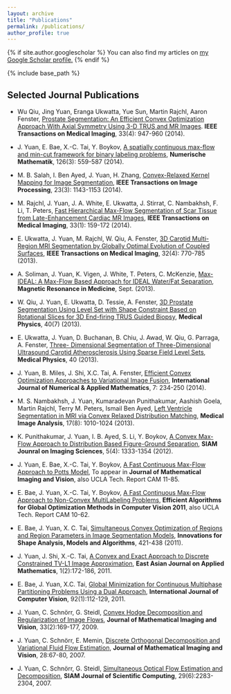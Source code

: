 ```yaml
---
layout: archive
title: "Publications"
permalink: /publications/
author_profile: true
---
```


{% if site.author.googlescholar %}
  You can also find my articles on <u><a href="https://scholar.google.ca/citations?user=eMPV_ZkAAAAJ"><i class="fa fa-fw fa-google-plus-square" aria-hidden="true"></i>my Google Scholar profile</a>.</u>
{% endif %}

{% include base_path %}

## Selected Journal Publications

* Wu Qiu, Jing Yuan, Eranga Ukwatta, Yue Sun, Martin Rajchl, Aaron Fenster, <ins>Prostate Segmentation:
An Efficient Convex Optimization Approach With Axial Symmetry Using 3-D TRUS and
MR Images</ins>. **IEEE Transactions on Medical Imaging**, 33(4): 947-960 (2014).

* J. Yuan, E. Bae, X.-C. Tai, Y. Boykov, <ins>A spatially continuous max-flow and min-cut framework
for binary labeling problems</ins>, **Numerische Mathematik**, 126(3): 559-587 (2014).

* M. B. Salah, I. Ben Ayed, J. Yuan, H. Zhang, <ins>Convex-Relaxed Kernel Mapping for Image Segmentation</ins>,
**IEEE Transactions on Image Processing**, 23(3): 1143-1153 (2014).

* M. Rajchl, J. Yuan, J. A. White, E. Ukwatta, J. Stirrat, C. Nambakhsh, F. Li, T. Peters, <ins>Fast
Hierarchical Max-Flow Segmentation of Scar Tissue from Late-Enhancement Cardiac MR Images</ins>,
**IEEE Transactions on Medical Imaging**, 33(1): 159-172 (2014).

* E. Ukwatta, J. Yuan, M. Rajchl, W. Qiu, A. Fenster, <ins>3D Carotid Multi-Region MRI Segmentation
by Globally Optimal Evolution of Coupled Surfaces</ins>, **IEEE Transactions on Medical Imaging**,
32(4): 770-785 (2013).

* A. Soliman, J. Yuan, K. Vigen, J. White, T. Peters, C. McKenzie, <ins>Max-IDEAL: A Max-Flow
Based Approach for IDEAL Water/Fat Separation</ins>, **Magnetic Resonance in Medicine**, Sept.
(2013).

* W. Qiu, J. Yuan, E. Ukwatta, D. Tessie, A. Fenster, <ins>3D Prostate Segmentation Using Level Set with
Shape Constraint Based on Rotational Slices for 3D End-firing TRUS Guided Biopsy</ins>, **Medical
Physics**, 40(7) (2013).

* E. Ukwatta, J. Yuan, D. Buchanan, B. Chiu, J. Awad, W. Qiu, G. Parraga, A. Fenster, <ins>Three-
Dimensional Segmentation of Three-Dimensional Ultrasound Carotid Atherosclerosis Using Sparse
Field Level Sets</ins>, **Medical Physics**, 40 (2013).

* J. Yuan, B. Miles, J. Shi, X.C. Tai, A. Fenster, <ins>Efficient Convex Optimization Approaches to
Variational Image Fusion</ins>, **International Journal of Numerical & Applied Mathematics**,
7: 234-250 (2014).

* M. S. Nambakhsh, J. Yuan, Kumaradevan Punithakumar, Aashish Goela, Martin Rajchl, Terry
M. Peters, Ismail Ben Ayed, <ins>Left Ventricle Segmentation in MRI via Convex Relaxed Distribution
Matching</ins>, **Medical Image Analysis**, 17(8): 1010-1024 (2013).

* K. Punithakumar, J. Yuan, I. B. Ayed, S. Li, Y. Boykov, <ins>A Convex Max-Flow Approach to
Distribution Based Figure-Ground Separation</ins>, **SIAM Jounral on Imaging Sciences**, 5(4):
1333-1354 (2012).

* J. Yuan, E. Bae, X.-C. Tai, Y. Boykov, <ins>A Fast Continuous Max-Flow Approach to Potts Model</ins>,
To appear in **Journal of Mathematical Imaging and Vision**, also UCLA Tech. Report CAM 11-85.

* E. Bae, J. Yuan, X.-C. Tai, Y. Boykov, <ins>A Fast Continuous Max-Flow Approach to Non-Convex
MultiLabeling Problems</ins>, **Efficient Algorithms for Global Optimization Methods in Computer
Vision 2011**, also UCLA Tech. Report CAM 10-62.

* E. Bae, J. Yuan, X. C. Tai, <ins>Simultaneous Convex Optimization of Regions and Region Parameters
in Image Segmentation Models</ins>, **Innovations for Shape Analysis, Models and Algorithms**,
421-438 (2011).

* J. Yuan, J. Shi, X.-C. Tai, <ins>A Convex and Exact Approach to Discrete Constrained TV-L1 Image
Approximation</ins>, **East Asian Journal on Applied Mathematics**, 1(2):172-186, 2011.

* E. Bae, J. Yuan, X.C. Tai, <ins>Global Minimization for Continuous Multiphase Partitioning Problems
Using a Dual Approach</ins>, **International Journal of Computer Vision**, 92(1):112-129, 2011.

* J. Yuan, C. Schnörr, G. Steidl, <ins>Convex Hodge Decomposition and Regularization of Image Flows</ins>,
**Journal of Mathematical Imaging and Vision**, 33(2):169-177, 2009.

* J. Yuan, C. Schnörr, E. Memin, <ins>Discrete Orthogonal Decomposition and Variational Fluid Flow Estimation</ins>, 
**Journal of Mathematical Imaging and Vision**, 28:67-80, 2007.

* J. Yuan, C. Schnörr, G. Steidl, <ins>Simultaneous Optical Flow Estimation and Decomposition</ins>, 
**SIAM Journal of Scientific Computing**, 29(6):2283-2304, 2007.

